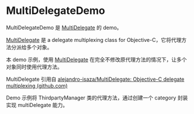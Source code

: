 # MultiDelegateDemo

MultiDelegateDemo 是 [MultiDelegate](https://github.com/alejandro-isaza/MultiDelegate)  的 demo。

[MultiDelegate](https://github.com/alejandro-isaza/MultiDelegate)   是 a delegate multiplexing class for Objective-C，它将代理方法分派给多个对象。

本 demo 示例，使用 [MultiDelegate](https://github.com/alejandro-isaza/MultiDelegate)  在完全不修改原代理方法的情况下，让多个对象同时使用代理方法。



MultiDelegate 引用自 [alejandro-isaza/MultiDelegate: Objective-C delegate multiplexing (github.com)](https://github.com/alejandro-isaza/MultiDelegate)



Demo 示例将 ThirdpartyManager 类的代理方法，通过创建一个 category 封装实现 multiDelegate 能力。 
